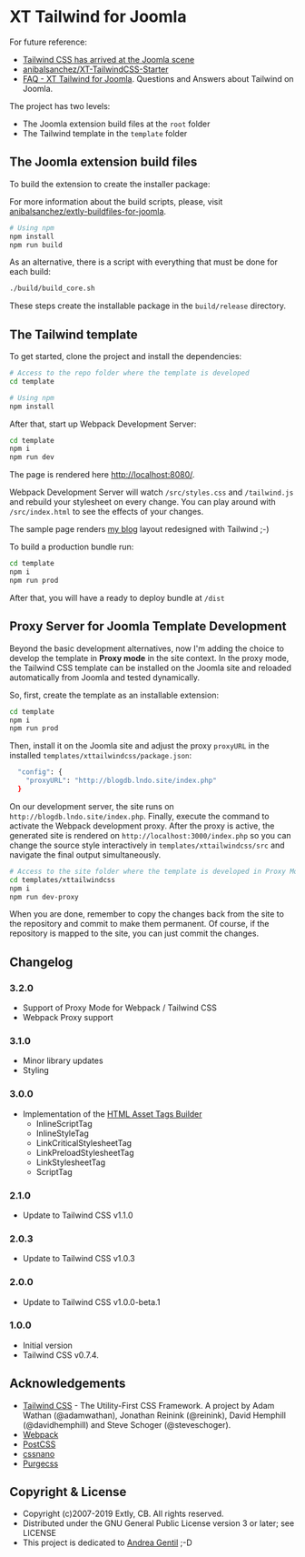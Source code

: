 # XT Tailwind for Joomla

For future reference:

- [Tailwind CSS has arrived at the Joomla scene](https://blog.anibalhsanchez.com/en/10-blogging/lost-and-found/47-tailwind-css-has-arrived-at-the-joomla-scene.html)
- [anibalsanchez/XT-TailwindCSS-Starter](https://github.com/anibalsanchez/XT-TailwindCSS-Starter)
- [FAQ - XT Tailwind for Joomla](https://blog.anibalhsanchez.com/en/10-blogging/lost-and-found/55-faq-xt-tailwind-for-joomla.html). Questions and Answers about Tailwind on Joomla.

The project has two levels:

- The Joomla extension build files at the `root` folder
- The Tailwind template in the `template` folder

## The Joomla extension build files

To build the extension to create the installer package:

For more information about the build scripts, please, visit [anibalsanchez/extly-buildfiles-for-joomla](https://github.com/anibalsanchez/extly-buildfiles-for-joomla).

```bash
# Using npm
npm install
npm run build
```

As an alternative, there is a script with everything that must be done for each build:

```bash
./build/build_core.sh
```

These steps create the installable package in the `build/release` directory.

## The Tailwind template

To get started, clone the project and install the dependencies:

```bash
# Access to the repo folder where the template is developed
cd template

# Using npm
npm install
```

After that, start up Webpack Development Server:

```bash
cd template
npm i
npm run dev
```

The page is rendered here <http://localhost:8080/>.

Webpack Development Server will watch `/src/styles.css` and `/tailwind.js` and rebuild your stylesheet on every change. You can play around with `/src/index.html` to see the effects of your changes.

The sample page renders [my blog](https://blog.anibalhsanchez.com) layout redesigned with Tailwind ;-)

To build a production bundle run:

```bash
cd template
npm i
npm run prod
```

After that, you will have a ready to deploy bundle at `/dist`

## Proxy Server for Joomla Template Development

Beyond the basic development alternatives, now I'm adding the choice to develop the template in **Proxy mode** in the site context. In the proxy mode, the Tailwind CSS template can be installed on the Joomla site and reloaded automatically from Joomla and tested dynamically.

So, first, create the template as an installable extension:

```bash
cd template
npm i
npm run prod
```

Then, install it on the Joomla site and adjust the proxy `proxyURL` in the installed `templates/xttailwindcss/package.json`:

```bash
  "config": {
    "proxyURL": "http://blogdb.lndo.site/index.php"
  }
```

On our development server, the site runs on `http://blogdb.lndo.site/index.php`. Finally, execute the command to activate the Webpack development proxy. After the proxy is active, the generated site is rendered on `http://localhost:3000/index.php` so you can change the source style interactively in `templates/xttailwindcss/src` and navigate the final output simultaneously.

```bash
# Access to the site folder where the template is developed in Proxy Mode
cd templates/xttailwindcss
npm i
npm run dev-proxy
```

When you are done, remember to copy the changes back from the site to the repository and commit to make them permanent. Of course, if the repository is mapped to the site, you can just commit the changes.

## Changelog

### 3.2.0

- Support of Proxy Mode for Webpack / Tailwind CSS
- Webpack Proxy support

### 3.1.0

- Minor library updates
- Styling

### 3.0.0

- Implementation of the [HTML Asset Tags Builder](https://github.com/anibalsanchez/extly-html-asset-tags-builder)
  - InlineScriptTag
  - InlineStyleTag
  - LinkCriticalStylesheetTag
  - LinkPreloadStylesheetTag
  - LinkStylesheetTag
  - ScriptTag

### 2.1.0

- Update to Tailwind CSS v1.1.0

### 2.0.3

- Update to Tailwind CSS v1.0.3

### 2.0.0

- Update to Tailwind CSS v1.0.0-beta.1

### 1.0.0

- Initial version
- Tailwind CSS v0.7.4.

## Acknowledgements

- [Tailwind CSS](https://tailwindcss.com) - The Utility-First CSS Framework. A project by Adam Wathan (@adamwathan), Jonathan Reinink (@reinink), David Hemphill (@davidhemphill) and Steve Schoger (@steveschoger).
- [Webpack](https://webpack.js.org/)
- [PostCSS](https://postcss.org/)
- [cssnano](https://cssnano.co/)
- [Purgecss](https://www.purgecss.com)

## Copyright & License

- Copyright (c)2007-2019 Extly, CB. All rights reserved.
- Distributed under the GNU General Public License version 3 or later; see LICENSE
- This project is dedicated to [Andrea Gentil](http://www.twitter.com/andreagentil) ;-D
